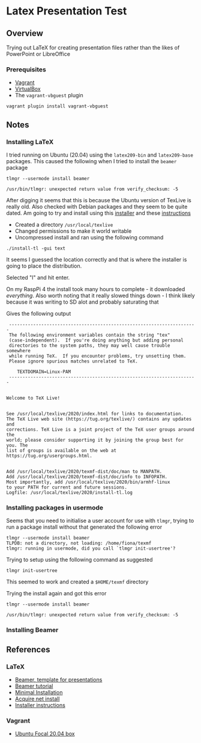 # Latex Presentation Test

## Overview

Trying out LaTeX for creating presentation files rather than the likes of PowerPoint or LibreOffice


### Prerequisites 

* [Vagrant](https://www.vagrantup.com)
* [VirtualBox](https://www.virtualbox.org)
* The `vagrant-vbguest` plugin

```
vagrant plugin install vagrant-vbguest
```




## Notes

### Installing LaTeX

I tried running on Ubuntu (20.04) using the `latex209-bin` and `latex209-base` packages.  This caused 
the following when I tried to install the `beamer` package

```
tlmgr --usermode install beamer

/usr/bin/tlmgr: unexpected return value from verify_checksum: -5
```

After digging it seems that this is because the Ubuntu version of TexLive is really old.  Also 
checked with Debian packages and they seem to be quite dated.  Am going to try and install 
using this [installer](https://www.tug.org/texlive/acquire-netinstall.html) and these 
[instructions](https://www.tug.org/texlive/quickinstall.html)

* Created a directory `/usr/local/texlive`
* Changed permissions to make it world writable
* Uncompressed install and ran using the following command

```
./install-tl -gui text
```

It seems I guessed the location correctly and that is where the installer is going to place the distribution.

Selected "I" and hit enter.

On my RaspPi 4 the install took many hours to complete - it downloaded *everything*.  Also worth noting that 
it really slowed things down - I think likely because it was writing to SD alot and probably saturating that

Gives the following output

```
 ----------------------------------------------------------------------
 The following environment variables contain the string "tex"
 (case-independent).  If you're doing anything but adding personal
 directories to the system paths, they may well cause trouble somewhere
 while running TeX.  If you encounter problems, try unsetting them.
 Please ignore spurious matches unrelated to TeX.

    TEXTDOMAIN=Linux-PAM
 ----------------------------------------------------------------------


Welcome to TeX Live!


See /usr/local/texlive/2020/index.html for links to documentation.
The TeX Live web site (https://tug.org/texlive/) contains any updates and
corrections. TeX Live is a joint project of the TeX user groups around the
world; please consider supporting it by joining the group best for you. The
list of groups is available on the web at https://tug.org/usergroups.html.


Add /usr/local/texlive/2020/texmf-dist/doc/man to MANPATH.
Add /usr/local/texlive/2020/texmf-dist/doc/info to INFOPATH.
Most importantly, add /usr/local/texlive/2020/bin/armhf-linux
to your PATH for current and future sessions.
Logfile: /usr/local/texlive/2020/install-tl.log
```



### Installing packages in usermode

Seems that you need to initialise a user account for use with `tlmgr`, trying to run a package install without 
that generated the following error

```
tlmgr --usermode install beamer
TLPDB: not a directory, not loading: /home/fiona/texmf
tlmgr: running in usermode, did you call `tlmgr init-usertree'?
```

Trying to setup using the following command as suggested

```
tlmgr init-usertree
```

This seemed to work and created a `$HOME/texmf` directory

Trying the install again and got this error

```
tlmgr --usermode install beamer

/usr/bin/tlmgr: unexpected return value from verify_checksum: -5
```


### Installing Beamer




## References

### LaTeX

* [Beamer, template for presentations](https://ctan.org/pkg/beamer?lang=en)
* [Beamer tutorial](https://www.overleaf.com/learn/latex/Beamer_Presentations:_A_Tutorial_for_Beginners_(Part_1)%E2%80%94Getting_Started)
* [Minimal Installation](https://tex.stackexchange.com/questions/397174/minimal-texlive-installation)
* [Acquire net install](https://www.tug.org/texlive/acquire-netinstall.html)
* [Installer instructions](https://www.tug.org/texlive/doc/texlive-en/texlive-en.html)


### Vagrant

* [Ubuntu Focal 20.04 box](https://app.vagrantup.com/ubuntu/boxes/focal64)




